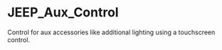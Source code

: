 # JEEP_Aux_Control
Control for aux accessories like additional lighting using a touchscreen control.
